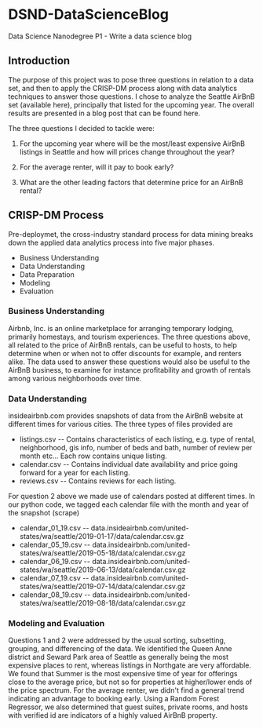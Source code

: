 # DSND-DataScienceBlog
Data Science Nanodegree P1 - Write a data science blog 

## Introduction
The purpose of this project was to pose three questions in relation to a data set, and then to apply the CRISP-DM process along with data analytics techniques to answer those questions. I chose to analyze the Seattle AirBnB set (available here), principally that listed for the upcoming year. The overall results are presented in a blog post that can be found here.

The three questions I decided to tackle were:

1) For the upcoming year where will be the most/least expensive AirBnB listings in Seattle and how will prices change throughout the year?

2) For the average renter, will it pay to book early?

3) What are the other leading factors that determine price for an AirBnB rental?

## CRISP-DM Process
Pre-deploymet, the cross-industry standard process for data mining breaks down the applied data analytics process into five major phases.


  *  Business Understanding
  *  Data Understanding
  *  Data Preparation
  *  Modeling
  *  Evaluation

###  Business Understanding

Airbnb, Inc. is an online marketplace for arranging temporary lodging, primarily homestays, and tourism experiences.
The three questions above, all related to the price of AirBnB rentals, can be useful to hosts, to help determine when or when not to offer discounts for example, and renters alike. The data used to answer these questions would also be useful to the AirBnB business, to examine for instance profitability and growth of rentals among various neighborhoods over time.

### Data Understanding

insideairbnb.com provides snapshots of data from the AirBnB website at different times for various cities. 
The three types of files provided are

  * listings.csv -- Contains characteristics of each listing, e.g. type of rental, neighborhood, gis info, number of beds and bath, number of review per month etc... Each row contains unique listing.
  * calendar.csv -- Contains individual date availability and price going forward for a year for each listing.
  * reviews.csv  -- Contains reviews for each listing.
  
For question 2 above we made use of calendars posted at different times. In our python code, we tagged each calendar file with the month and year of the snapshot (scrape) 

  * calendar_01_19.csv -- data.insideairbnb.com/united-states/wa/seattle/2019-01-17/data/calendar.csv.gz
  * calendar_05_19.csv -- data.insideairbnb.com/united-states/wa/seattle/2019-05-18/data/calendar.csv.gz
  * calendar_06_19.csv -- data.insideairbnb.com/united-states/wa/seattle/2019-06-13/data/calendar.csv.gz
  * calendar_07_19.csv -- data.insideairbnb.com/united-states/wa/seattle/2019-07-14/data/calendar.csv.gz
  * calendar_08_19.csv -- data.insideairbnb.com/united-states/wa/seattle/2019-08-18/data/calendar.csv.gz

### Modeling and Evaluation 

Questions 1 and 2 were addressed by the usual sorting, subsetting, grouping, and differencing of the data. We identified
the Queen Anne district and Seward Park area of Seattle as generally being the most expensive places to rent, whereas listings in Northgate are very affordable. We found that Summer is the most expensive time of year for offerings close to the average price, but not so for properties at higher/lower ends of the price spectrum. For the average renter, we didn't find a general trend indicating an advantage to booking early. Using a Random Forest Regressor, we also determined that guest suites, private rooms, and hosts with verified id are indicators of a highly valued AirBnB property. 



